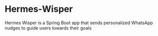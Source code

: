 # Hermes-Wisper
Hermes Wisper is a Spring Boot app that sends personalized WhatsApp nudges to guide users towards their goals
